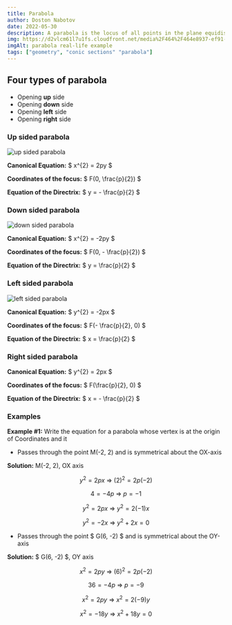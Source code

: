 ```yaml
---
title: Parabola
author: Doston Nabotov
date: 2022-05-30
description: A parabola is the locus of all points in the plane equidistant from a given point F and a given line.  The point F is called the focus of the parabola and the line is called the directrix.
img: https://d2vlcm61l7u1fs.cloudfront.net/media%2F464%2F464e8937-ef91-4f09-93e9-a4e25a8806c2%2Fphp8hnVHT.png
imgAlt: parabola real-life example
tags: ["geometry", "conic sections" "parabola"]
---
```


## Four types of parabola

  - Opening **up** side
  - Opening **down** side
  - Opening **left** side
  - Opening **right** side

### Up sided parabola

![up sided parabola](/assets/images/parabola-up.png)

**Canonical Equation:** $ x^{2} = 2py $

**Coordinates of the focus:** $ F(0, \frac{p}{2}) $

**Equation of the Directrix:** $ y = - \frac{p}{2} $

### Down sided parabola

![down sided parabola](/assets/images/parabola-down.png)

**Canonical Equation:** $ x^{2} = -2py $

**Coordinates of the focus:** $ F(0, - \frac{p}{2}) $

**Equation of the Directrix:** $ y = \frac{p}{2} $

### Left sided parabola

![left sided parabola](/assets/images/parabola-left.png)

**Canonical Equation:** $ y^{2} = -2px $

**Coordinates of the focus:** $ F(- \frac{p}{2}, 0) $

**Equation of the Directrix:** $ x = \frac{p}{2} $

### Right sided parabola

**Canonical Equation:** $ y^{2} = 2px $

**Coordinates of the focus:** $ F(\frac{p}{2}, 0) $

**Equation of the Directrix:** $ x = - \frac{p}{2} $

### Examples

**Example #1:** Write the equation for a parabola whose vertex is at the origin of Coordinates and it

  - Passes through the point M(-2, 2) and is symmetrical about the OX-axis

**Solution:** M(-2, 2), OX axis

$$ y^2=2px \ \Rightarrow\ (2)^2=2p(-2) $$

$$ 4 = -4p \ \Rightarrow\ p = -1 $$

$$ y^2 = 2px \ \Rightarrow\ y^2=2(-1)x $$

$$ y^2 = -2x \ \Rightarrow\ y^2 + 2x = 0 $$

  - Passes through the point $ G(6, -2) $ and is symmetrical about the OY-axis

**Solution:** $ G(6, -2) $, OY axis

$$ x^2=2py \ \Rightarrow\ (6)^2=2p(-2) $$

$$ 36 = -4p \ \Rightarrow\ p = -9 $$

$$ x^2 = 2py \ \Rightarrow\ x^2=2(-9)y $$

$$ x^2 = -18y \ \Rightarrow\ x^2 + 18y = 0 $$
